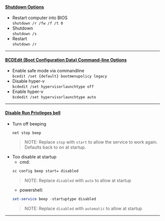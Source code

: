 #### <u>Shutdown Options</u>

- Restart computer into BIOS  
  `shutdown /r /fw /f /t 0`
- Shutdown  
  `shutdown /s`
- Restart  
  `shutdown /r`

---

#### <u>BCDEdit (Boot Configuration Data) Command-line Options</u>

- Enable safe mode via commandline  
  `bcedit /set {default} bootmenupolicy legacy`
- Disable hyper-v  
  `bcdedit /set hypervisorlaunchtype off`
- Enable hyper-v  
  `bcdedit /set hypervisorlaunchtype auto`

---

#### <u>Disable Run Privileges bell</u>

- Turn off beeping
  ```cmd
  net stop beep
  ```
  > NOTE: Replace `stop` with `start` to allow the service to work again. Defaults back to on at startup.
- Too disable at startup
  - cmd:
  ```cmd
  sc config beep start= disabled
  ```
  > NOTE: Replace `disabled` with `auto` to allow at startup
  - powershell:
  ```powershell
  set-service beep -startuptype disabled
  ```
  > NOTE: Replace `disabled` with `automatic` to allow at startup

---
